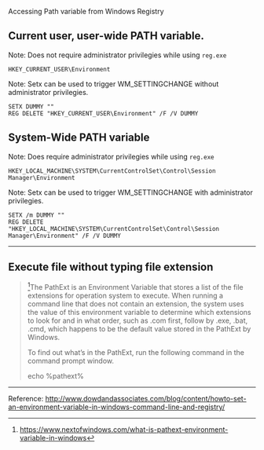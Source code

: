 Accessing Path variable from Windows Registry    

## Current user, user-wide PATH variable.  
Note: Does not require administrator privilegies while using `reg.exe`  

```
HKEY_CURRENT_USER\Environment
```

Note: Setx can be used to trigger WM_SETTINGCHANGE without administrator privilegies.
```
SETX DUMMY ""
REG DELETE "HKEY_CURRENT_USER\Environment" /F /V DUMMY
```

## System-Wide PATH variable  
Note: Does require administrator privilegies while using `reg.exe`  
```
HKEY_LOCAL_MACHINE\SYSTEM\CurrentControlSet\Control\Session Manager\Environment
```

Note: Setx can be used to trigger WM_SETTINGCHANGE with administrator privilegies.
```
SETX /m DUMMY ""
REG DELETE "HKEY_LOCAL_MACHINE\SYSTEM\CurrentControlSet\Control\Session Manager\Environment" /F /V DUMMY
```
---

## Execute file without typing file extension

> [^1]The PathExt is an Environment Variable that stores a list of the file extensions for operation system to execute. When running a command line that does not contain an extension, the system uses the value of this environment variable to determine which extensions to look for and in what order, such as .com first, follow by .exe, .bat, .cmd, which happens to be the default value stored in the PathExt by Windows.
>
> To find out what’s in the PathExt, run the following command in the command prompt window.
> 
> echo %pathext%



[^1]: https://www.nextofwindows.com/what-is-pathext-environment-variable-in-windows

---
Reference:
http://www.dowdandassociates.com/blog/content/howto-set-an-environment-variable-in-windows-command-line-and-registry/
